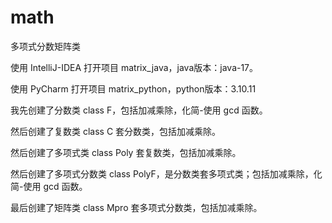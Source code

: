 # math
 
 多项式分数矩阵类

使用 IntelliJ-IDEA 打开项目 matrix_java，java版本：java-17。

使用 PyCharm 打开项目 matrix_python，python版本：3.10.11

我先创建了分数类 class F，包括加减乘除，化简-使用 gcd 函数。

然后创建了复数类 class C 套分数类，包括加减乘除。

然后创建了多项式类 class Poly 套复数类，包括加减乘除。

然后创建了多项式分数类 class PolyF，是分数类套多项式类；包括加减乘除，化简-使用 gcd 函数。

最后创建了矩阵类 class Mpro 套多项式分数类，包括加减乘除。
